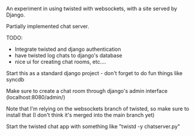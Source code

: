 An experiment in using twisted with websockets, with a site served by Django.

Partially implemented chat server.

TODO:
 * Integrate twisted and django authentication
 * have twisted log chats to django's database
 * nice ui for creating chat rooms, etc....

Start this as a standard django project - don't forget to do fun things like syncdb

Make sure to create a chat room through django's admin interface (localhost:8080/admin/)

Note that I'm relying on the websockets branch of twisted, so make sure to install that (I don't think it's merged into the main branch yet)

Start the twisted chat app with something like "twistd -y chatserver.py"
